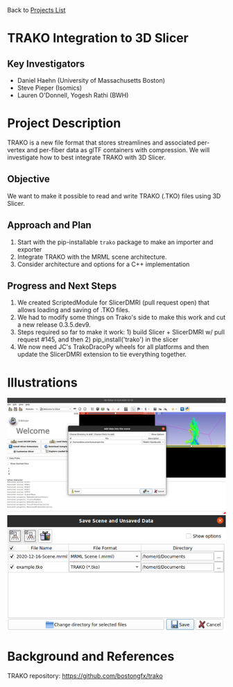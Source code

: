 Back to [Projects List](../../README.md#ProjectsList)

# TRAKO Integration to 3D Slicer

## Key Investigators

- Daniel Haehn (University of Massachusetts Boston)
- Steve Pieper (Isomics)
- Lauren O'Donnell, Yogesh Rathi (BWH)

# Project Description

TRAKO is a new file format that stores streamlines and associated per-vertex and per-fiber data as glTF containers with compression. We will investigate how to best integrate TRAKO with 3D Slicer.

## Objective

<!-- Describe here WHAT you would like to achieve (what you will have as end result). -->

We want to make it possible to read and write TRAKO (.TKO) files using 3D Slicer.


## Approach and Plan

<!-- Describe here HOW you would like to achieve the objectives stated above. -->

1. Start with the pip-installable `trako` package to make an importer and exporter
1. Integrate TRAKO with the MRML scene architecture.
1. Consider architecture and options for a C++ implementation

## Progress and Next Steps

<!-- Update this section as you make progress, describing of what you have ACTUALLY DONE. If there are specific steps that you could not complete then you can describe them here, too. -->

1. We created ScriptedModule for SlicerDMRI (pull request open) that allows loading and saving of .TKO files.
1. We had to modify some things on Trako's side to make this work and cut a new release 0.3.5.dev9.
1. Steps required so far to make it work: 1) build Slicer + SlicerDMRI w/ pull request #145, and then 2) pip_install('trako') in the slicer
1. We now need JC's TrakoDracoPy wheels for all platforms and then update the SlicerDMRI extension to tie everything together.

# Illustrations

![Loading .TKO files in 3D Slicer](slicer1.png)
![Saving .TKO files in 3D Slicer](slicer2.png)

# Background and References

<!-- If you developed any software, include link to the source code repository. If possible, also add links to sample data, and to any relevant publications. -->

TRAKO repository: https://github.com/bostongfx/trako
